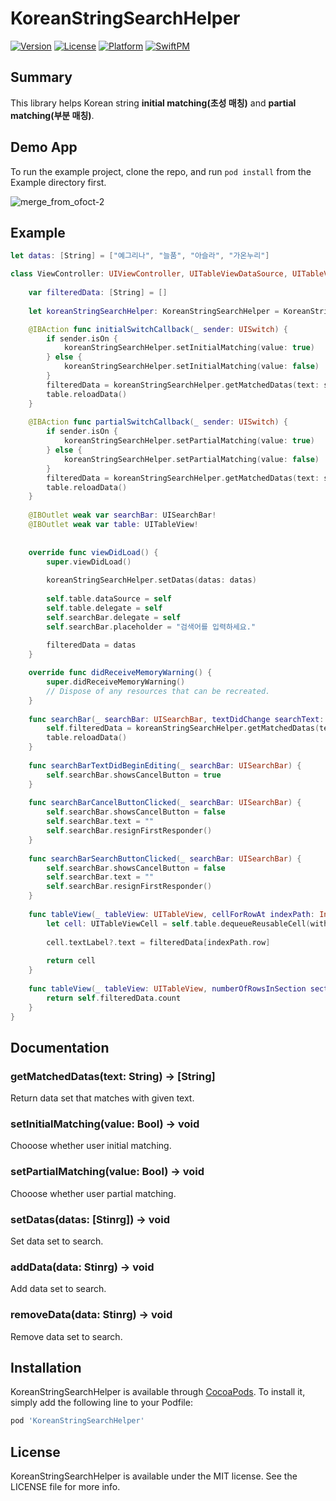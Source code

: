 # KoreanStringSearchHelper

[![Version](https://img.shields.io/cocoapods/v/KoreanStringSearchHelper.svg?style=flat)](https://cocoapods.org/pods/KoreanStringSearchHelper)
[![License](https://img.shields.io/cocoapods/l/KoreanStringSearchHelper.svg?style=flat)](https://cocoapods.org/pods/KoreanStringSearchHelper)
[![Platform](https://img.shields.io/cocoapods/p/KoreanStringSearchHelper.svg?style=flat)](https://cocoapods.org/pods/KoreanStringSearchHelper)
[![SwiftPM](https://img.shields.io/badge/SPM-supported-DE5C43.svg?style=flat)](https://swift.org/package-manager/KoreanStringSearchHelper)

## Summary
This library helps Korean string **initial matching(초성 매칭)** and **partial matching(부분 매칭)**.

## Demo App

To run the example project, clone the repo, and run `pod install` from the Example directory first.

![merge_from_ofoct-2](https://user-images.githubusercontent.com/42582071/171797909-7103ea01-6b0e-4375-bee5-6799502099d3.jpg)

## Example

```swift
let datas: [String] = ["예그리나", "늘품", "아슬라", "가온누리"]

class ViewController: UIViewController, UITableViewDataSource, UITableViewDelegate, UISearchBarDelegate {
    
    var filteredData: [String] = []
    
    let koreanStringSearchHelper: KoreanStringSearchHelper = KoreanStringSearchHelper(data: [])

    @IBAction func initialSwitchCallback(_ sender: UISwitch) {
        if sender.isOn {
            koreanStringSearchHelper.setInitialMatching(value: true)
        } else {
            koreanStringSearchHelper.setInitialMatching(value: false)
        }
        filteredData = koreanStringSearchHelper.getMatchedDatas(text: searchBar.text ?? "")
        table.reloadData()
    }
    
    @IBAction func partialSwitchCallback(_ sender: UISwitch) {
        if sender.isOn {
            koreanStringSearchHelper.setPartialMatching(value: true)
        } else {
            koreanStringSearchHelper.setPartialMatching(value: false)
        }
        filteredData = koreanStringSearchHelper.getMatchedDatas(text: searchBar.text ?? "")
        table.reloadData()
    }
    
    @IBOutlet weak var searchBar: UISearchBar!
    @IBOutlet weak var table: UITableView!
    
    
    override func viewDidLoad() {
        super.viewDidLoad()
        
        koreanStringSearchHelper.setDatas(datas: datas)
        
        self.table.dataSource = self
        self.table.delegate = self
        self.searchBar.delegate = self
        self.searchBar.placeholder = "검색어를 입력하세요."
        
        filteredData = datas
    }

    override func didReceiveMemoryWarning() {
        super.didReceiveMemoryWarning()
        // Dispose of any resources that can be recreated.
    }
    
    func searchBar(_ searchBar: UISearchBar, textDidChange searchText: String) {
        self.filteredData = koreanStringSearchHelper.getMatchedDatas(text: searchText)
        table.reloadData()
    }
    
    func searchBarTextDidBeginEditing(_ searchBar: UISearchBar) {
        self.searchBar.showsCancelButton = true
    }
    
    func searchBarCancelButtonClicked(_ searchBar: UISearchBar) {
        self.searchBar.showsCancelButton = false
        self.searchBar.text = ""
        self.searchBar.resignFirstResponder()
    }
    
    func searchBarSearchButtonClicked(_ searchBar: UISearchBar) {
        self.searchBar.showsCancelButton = false
        self.searchBar.text = ""
        self.searchBar.resignFirstResponder()
    }
    
    func tableView(_ tableView: UITableView, cellForRowAt indexPath: IndexPath) -> UITableViewCell {
        let cell: UITableViewCell = self.table.dequeueReusableCell(withIdentifier: "tableCell", for: indexPath)
        
        cell.textLabel?.text = filteredData[indexPath.row]
        
        return cell
    }
    
    func tableView(_ tableView: UITableView, numberOfRowsInSection section: Int) -> Int {
        return self.filteredData.count
    }
}
```

## Documentation
### getMatchedDatas(text: String) -> [String]
Return data set that matches with given text.
### setInitialMatching(value: Bool) -> void
Chooose whether user initial matching.
### setPartialMatching(value: Bool) -> void
Chooose whether user partial matching.
### setDatas(datas: [Stinrg]) -> void
Set data set to search.
### addData(data: Stinrg) -> void
Add data set to search.
### removeData(data: Stinrg) -> void
Remove data set to search.

## Installation

KoreanStringSearchHelper is available through [CocoaPods](https://cocoapods.org). To install
it, simply add the following line to your Podfile:

```ruby
pod 'KoreanStringSearchHelper'
```

## License

KoreanStringSearchHelper is available under the MIT license. See the LICENSE file for more info.
